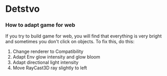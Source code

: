 # Detstvo

### How to adapt game for web
If you try to build game for web, you will find that everything is very bright and sometimes you don't click on objects. To fix this, do this:
1. Change renderer to Compatibility
2. Adapt Env glow intensity and glow bloom
3. Adapt directional light intensity
4. Move RayCast3D ray slightly to left